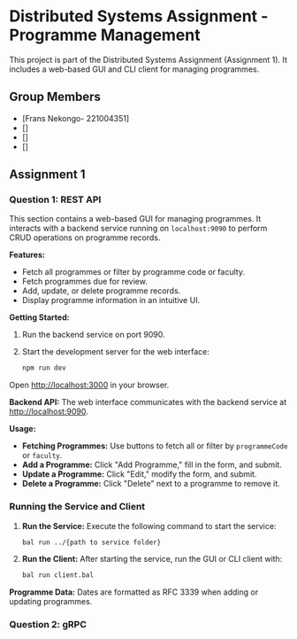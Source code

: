 # Distributed Systems Assignment - Programme Management

This project is part of the Distributed Systems Assignment (Assignment 1). It includes a web-based GUI and CLI client
for managing programmes.

## Group Members

- [Frans Nekongo- 221004351]
- []
- []
- []

## Assignment 1

### Question 1: REST API

This section contains a web-based GUI for managing programmes. It interacts with a backend service running on
`localhost:9090` to perform CRUD operations on programme records.

**Features:**

- Fetch all programmes or filter by programme code or faculty.
- Fetch programmes due for review.
- Add, update, or delete programme records.
- Display programme information in an intuitive UI.

**Getting Started:**

1. Run the backend service on port 9090.
2. Start the development server for the web interface:

   ```bash
   npm run dev

Open [http://localhost:3000](http://localhost:3000) in your browser.

**Backend API:**
The web interface communicates with the backend service at [http://localhost:9090](http://localhost:9090).

**Usage:**

- **Fetching Programmes:** Use buttons to fetch all or filter by `programmeCode` or `faculty`.
- **Add a Programme:** Click "Add Programme," fill in the form, and submit.
- **Update a Programme:** Click "Edit," modify the form, and submit.
- **Delete a Programme:** Click "Delete" next to a programme to remove it.

### Running the Service and Client

1. **Run the Service:**
   Execute the following command to start the service:

   ```bash
   bal run ../{path to service folder}
2. **Run the Client:**
   After starting the service, run the GUI or CLI client with:
    
   ```bash
   bal run client.bal

**Programme Data:**
Dates are formatted as RFC 3339 when adding or updating programmes.

### Question 2: gRPC


